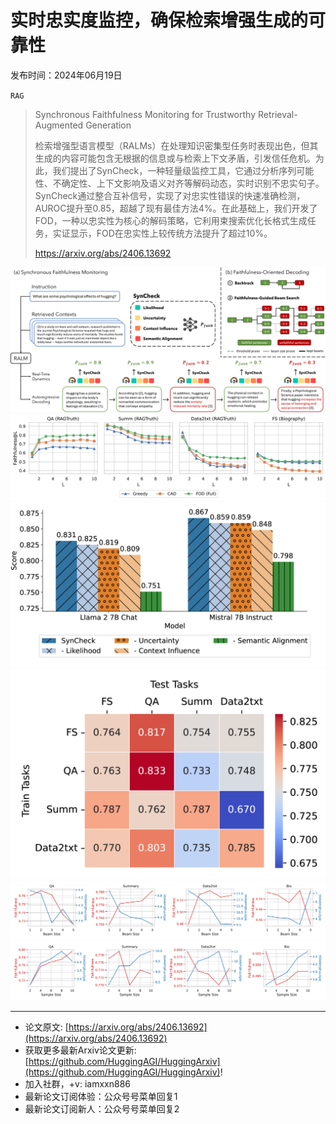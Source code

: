 # 实时忠实度监控，确保检索增强生成的可靠性
发布时间：2024年06月19日

`RAG`
> Synchronous Faithfulness Monitoring for Trustworthy Retrieval-Augmented Generation
>
> 检索增强型语言模型（RALMs）在处理知识密集型任务时表现出色，但其生成的内容可能包含无根据的信息或与检索上下文矛盾，引发信任危机。为此，我们提出了SynCheck，一种轻量级监控工具，它通过分析序列可能性、不确定性、上下文影响及语义对齐等解码动态，实时识别不忠实句子。SynCheck通过整合互补信号，实现了对忠实性错误的快速准确检测，AUROC提升至0.85，超越了现有最佳方法4%。在此基础上，我们开发了FOD，一种以忠实性为核心的解码策略，它利用束搜索优化长格式生成任务，实证显示，FOD在忠实性上较传统方法提升了超过10%。
>
> https://arxiv.org/abs/2406.13692

![](https://raw.githubusercontent.com/HuggingAGI/HuggingArxiv/main/paper_images/2406.13692/x1.png)
![](https://raw.githubusercontent.com/HuggingAGI/HuggingArxiv/main/paper_images/2406.13692/x2.png)
![](https://raw.githubusercontent.com/HuggingAGI/HuggingArxiv/main/paper_images/2406.13692/x3.png)
![](https://raw.githubusercontent.com/HuggingAGI/HuggingArxiv/main/paper_images/2406.13692/x4.png)
![](https://raw.githubusercontent.com/HuggingAGI/HuggingArxiv/main/paper_images/2406.13692/x5.png)
![](https://raw.githubusercontent.com/HuggingAGI/HuggingArxiv/main/paper_images/2406.13692/x6.png)

<hr />

- 论文原文: [https://arxiv.org/abs/2406.13692](https://arxiv.org/abs/2406.13692)
- 获取更多最新Arxiv论文更新: [https://github.com/HuggingAGI/HuggingArxiv](https://github.com/HuggingAGI/HuggingArxiv)!
- 加入社群，+v: iamxxn886
- 最新论文订阅体验：公众号号菜单回复1
- 最新论文订阅新人：公众号号菜单回复2
